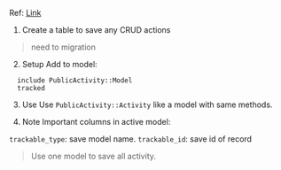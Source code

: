 Ref: [Link](https://github.com/chaps-io/public_activity)

1. Create a table to save any CRUD actions
> need to migration

2. Setup
Add to model:
```
  include PublicActivity::Model
  tracked
```

3. Use
Use `PublicActivity::Activity` like a model with same methods.

4. Note
Important columns in active model:

`trackable_type`: save model name.
`trackable_id`: save id of record

> Use one model to save all activity.
